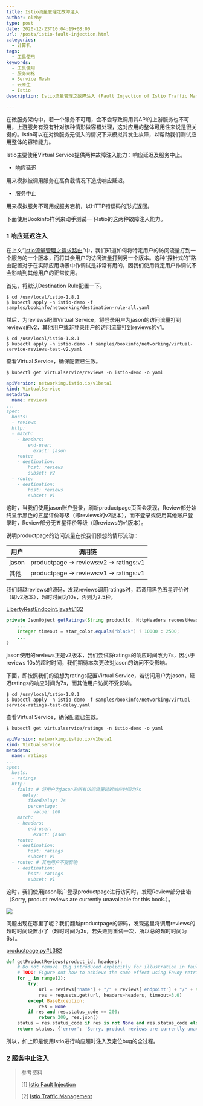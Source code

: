```yaml
---
title: Istio流量管理之故障注入
author: olzhy
type: post
date: 2020-12-23T10:04:19+08:00
url: /posts/istio-fault-injection.html
categories:
  - 计算机
tags:
  - 工具使用
keywords:
  - 工具使用
  - 服务网格
  - Service Mesh
  - 云原生
  - Istio
description: Istio流量管理之故障注入 (Fault Injection of Istio Traffic Management)

---
```

在微服务架构中，若一个服务不可用，会不会导致调用其API的上游服务也不可用，上游服务有没有针对该种情形做容错处理，这对应用的整体可用性来说是很关键的。Istio可以在对微服务无侵入的情况下来模拟其发生故障，以帮助我们测试应用整体的容错能力。

Istio主要使用Virtual Service提供两种故障注入能力：响应延迟及服务中止。

- 响应延迟

用来模拟被调用服务在高负载情况下造成响应延迟。

- 服务中止

用来模拟服务不可用或服务宕机，以HTTP错误码的形式返回。

下面使用Bookinfo样例来动手测试一下Istio的这两种故障注入能力。

### 1 响应延迟注入

在上文“[Istio流量管理之请求路由](https://olzhy.github.io/posts/istio-request-routing.html)”中，我们知道如何将特定用户的访问流量打到一个服务的一个版本，而将其余用户的访问流量打到另一个版本。这种“探针式的”路由配置对于在实际应用场景中作调试是非常有用的，因我们使用特定用户作调试不会影响到其他用户的正常使用。

首先，将默认Destination Rule配置一下。

```shell
$ cd /usr/local/istio-1.8.1
$ kubectl apply -n istio-demo -f samples/bookinfo/networking/destination-rule-all.yaml
```

然后，为reviews配置Virtual Service，将登录用户为jason的访问流量打到reviews的v2，其他用户或非登录用户的访问流量打到reviews的v1。

```shell
$ cd /usr/local/istio-1.8.1 
$ kubectl apply -n istio-demo -f samples/bookinfo/networking/virtual-service-reviews-test-v2.yaml
```

查看Virtual Service，确保配置已生效。

```shell
$ kubectl get virtualservice/reviews -n istio-demo -o yaml
```

```yaml
apiVersion: networking.istio.io/v1beta1
kind: VirtualService
metadata:
  name: reviews
...
spec:
  hosts:
  - reviews
  http:
  - match:
    - headers:
        end-user:
          exact: jason
    route:
    - destination:
        host: reviews
        subset: v2
  - route:
    - destination:
        host: reviews
        subset: v1
```

这时，当我们使用jason账户登录，刷新productpage页面会发现，Review部分始终显示黑色的五星评价等级（即reviews的v2版本），而不登录或使用其他账户登录时，Review部分无五星评价等级（即reviews的v1版本）。

说明productpage的访问流量在按我们预想的情形流动：

|用户   | 调用链                                   |
|---   | ---                                     |
|jason | productpage -> reviews:v2 -> ratings:v1 |
|其他   | productpage -> reviews:v1 -> ratings:v1 |

我们翻越reviews的源码，发现reviews调用ratings时，若调用黑色五星评价时（即v2版本），超时时间为10s，否则为2.5秒。

[LibertyRestEndpoint.java#L132](https://github.com/istio/istio/blob/master/samples/bookinfo/src/reviews/reviews-application/src/main/java/application/rest/LibertyRestEndpoint.java#L132)
```java
private JsonObject getRatings(String productId, HttpHeaders requestHeaders) {
    ...
    Integer timeout = star_color.equals("black") ? 10000 : 2500;
    ...
}
```

jason使用的reviews正是v2版本，我们尝试将ratings的响应时间改为7s，因小于reviews 10s的超时时间，我们期待本次更改对jason的访问不受影响。

下面，即按照我们的设想为ratings配置Virtual Service，若访问用户为jason，延迟ratings的响应时间为7s，而其他用户访问不受影响。

```shell
$ cd /usr/local/istio-1.8.1 
$ kubectl apply -n istio-demo -f samples/bookinfo/networking/virtual-service-ratings-test-delay.yaml
```

查看Virtual Service，确保配置已生效。

```shell
$ kubectl get virtualservice/ratings -n istio-demo -o yaml
```

```yaml
apiVersion: networking.istio.io/v1beta1
kind: VirtualService
metadata:
  name: ratings
...
spec:
  hosts:
  - ratings
  http:
  - fault: # 将用户为jason的所有访问流量延迟响应时间为7s
      delay:
        fixedDelay: 7s
        percentage:
          value: 100
    match:
    - headers:
        end-user:
          exact: jason
    route:
    - destination:
        host: ratings
        subset: v1
  - route: # 其他用户不受影响
    - destination:
        host: ratings
        subset: v1
```

这时，我们使用jason账户登录productpage进行访问时，发现Review部分出错（Sorry, product reviews are currently unavailable for this book.）。

![](https://olzhy.github.io/static/images/uploads/2020/12/bookinfo-productpage-reviews-unavailable.png#center)

问题出现在哪里了呢？我们翻越productpage的源码，发现这里将调用reviews的超时时间设置小了（超时时间为3s，若失败则重试一次，所以总的超时时间为6s）。

[productpage.py#L382](https://github.com/istio/istio/blob/master/samples/bookinfo/src/productpage/productpage.py#L382)
```python
def getProductReviews(product_id, headers):
    # Do not remove. Bug introduced explicitly for illustration in fault injection task
    # TODO: Figure out how to achieve the same effect using Envoy retries/timeouts
    for _ in range(2):
        try:
            url = reviews['name'] + "/" + reviews['endpoint'] + "/" + str(product_id)
            res = requests.get(url, headers=headers, timeout=3.0)
        except BaseException:
            res = None
        if res and res.status_code == 200:
            return 200, res.json()
    status = res.status_code if res is not None and res.status_code else 500
    return status, {'error': 'Sorry, product reviews are currently unavailable for this book.'}
```

所以，如上即是使用Istio进行响应超时注入及定位bug的全过程。

### 2 服务中止注入



> 参考资料
>
> [1] [Istio Fault Injection](https://istio.io/latest/docs/tasks/traffic-management/fault-injection/)
>
> [2] [Istio Traffic Management](https://istio.io/latest/docs/concepts/traffic-management/)